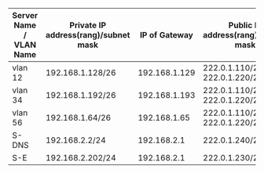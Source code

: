 | Server Name / VLAN Name | Private IP address(rang)/subnet mask | IP of Gateway | Public IP address(rang)/subnet mask | Static/dynamic mapping |
| ----------------------- | ------------------------------------ | ------------- | ----------------------------------- | ---------------------- |
| vlan 12                 | 192.168.1.128/26                     | 192.168.1.129 | 222.0.1.110/24 - 222.0.1.220/24     | Dynamic                |
| vlan 34                 | 192.168.1.192/26                     | 192.168.1.193 | 222.0.1.110/24 - 222.0.1.220/24     | Dynamic                |
| vlan 56                 | 192.168.1.64/26                      | 192.168.1.65  | 222.0.1.110/24 - 222.0.1.220/24     | Dynamic                |
| S-DNS                   | 192.168.2.2/24                       | 192.168.2.1   | 222.0.1.240/24                      | Static                 |
| S-E                     | 192.168.2.202/24                     | 192.168.2.1   | 222.0.1.230/24                      | Static                 |

